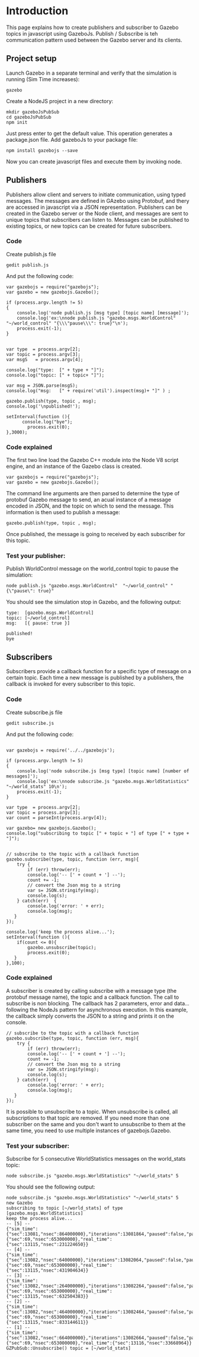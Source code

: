 # Introduction

This page explains how to create publishers and subscriber to Gazebo topics in javascript using GazeboJs. Publish / Subscribe is teh communication pattern used between the Gazebo server and its clients.


## Project setup

Launch Gazebo in a separate terminal and verify that the simulation is running (Sim Time increases):

    gazebo


Create a NodeJS project in a new directory:

    mkdir gazeboJsPubSub
    cd gazeboJsPubSub
    npm init

Just press enter to get the default value. This operation generates a package.json file. Add gazeboJs to your package file:

    npm install gazebojs --save

Now you can create javascript files and execute them by invoking node.



## Publishers

Publishers allow client and servers to initiate communication, using typed messages. The messages are defined in GAzebo using Protobuf, and thery are accessed in javascript via a JSON representation. Publishers can be created in the Gazebo server or the Node client, and messages are sent to unique topics that subscribers can listen to. Messages can be published to existing topics, or new topics can be created for future subscribers.


### Code
Create  publish.js file

    gedit publish.js

And put the following code:

~~~
var gazebojs = require("gazebojs");
var gazebo = new gazebojs.Gazebo();

if (process.argv.length != 5)
{
    console.log('node publish.js [msg type] [topic name] [message]');
    console.log('ex:\nnode publish.js "gazebo.msgs.WorldControl"  "~/world_control" "{\\\"pause\\\": true}"\n');
    process.exit(-1);
}


var type  = process.argv[2];
var topic = process.argv[3];
var msgS   = process.argv[4];

console.log("type:  [" + type + "]");
console.log("topic: [" + topic+ "]");

var msg = JSON.parse(msgS);
console.log("msg:   [" + require('util').inspect(msg)+ "]" ) ;

gazebo.publish(type, topic , msg);
console.log('\npublished!');

setInterval(function (){
      console.log("bye");
        process.exit(0);
},3000);

~~~

### Code explained

The first two line load the Gazebo C++ module into the Node V8 script engine, and an instance of the Gazebo class is created.
~~~
var gazebojs = require("gazebojs");
var gazebo = new gazebojs.Gazebo();
~~~

The command line arguments are then parsed to determine the type of protobuf Gazebo message to send, an acual instance of a message encoded in JSON, and the topic on which to send the message.
This information is then used to publish a message:

~~~
gazebo.publish(type, topic , msg);
~~~

Once published, the message is going to received by each subscriber for this topic.
 

### Test your publisher:


Publish WorldControl message on the world_control topic to pause the simulation:

    node publish.js "gazebo.msgs.WorldControl"  "~/world_control" "{\"pause\": true}"

You should see the simulation stop in Gazebo, and the following output:

~~~
type:  [gazebo.msgs.WorldControl]
topic: [~/world_control]
msg:   [{ pause: true }]

published!
bye
~~~


## Subscribers

Subscribers provide a callback function for a specific type of message on a certain topic. Each time a new message is published by a publishers, the callback is invoked for every subscriber to this topic.

### Code
Create  subscribe.js file

    gedit subscribe.js

And put the following code:

~~~

var gazebojs = require('../../gazebojs');

if (process.argv.length != 5)
{
    console.log('node subscribe.js [msg type] [topic name] [number of messages]');
    console.log('ex:\nnode subscribe.js "gazebo.msgs.WorldStatistics" "~/world_stats" 10\n');
    process.exit(-1);
}

var type  = process.argv[2];
var topic = process.argv[3];
var count = parseInt(process.argv[4]);

var gazebo= new gazebojs.Gazebo();
console.log("subscribing to topic [" + topic + "] of type [" + type + "]");


// subscribe to the topic with a callback function
gazebo.subscribe(type, topic, function (err, msg){
    try {
        if (err) throw(err);
        console.log('-- [' + count + '] --');
        count += -1;
        // convert the Json msg to a string
        var s= JSON.stringify(msg);
        console.log(s);
    } catch(err)  {
        console.log('error: ' + err);
        console.log(msg);
   }
});

console.log('keep the process alive...');
setInterval(function (){
    if(count <= 0){
        gazebo.unsubscribe(topic);
        process.exit(0);
   }
},100);

~~~

### Code explained

A subscriber is created by calling subscribe with a message type (the protobuf message name), the topic and a callback function. The call to subscribe is non blocking. The callback has 2 parameters, error and data... following the NodeJs pattern for asynchronous execution.
In this example, the callback simply converts the JSON to a string and prints it on the console.
~~~
// subscribe to the topic with a callback function
gazebo.subscribe(type, topic, function (err, msg){
    try {
        if (err) throw(err);
        console.log('-- [' + count + '] --');
        count += -1;
        // convert the Json msg to a string
        var s= JSON.stringify(msg);
        console.log(s);
    } catch(err)  {
        console.log('error: ' + err);
        console.log(msg);
   }
});
~~~

It is possible to unsubscribe to a topic. When unsubscribe is called, all subscriptions to that topic are removed. If you need more than one subscriber on the same and you don't want to unsubscribe to them at the same time, you need to use multiple instances of gazebojs.Gazebo.

### Test your subscriber:


Subscribe for 5 consecutive WorldStatistics messages on the world_stats topic:

    node subscribe.js "gazebo.msgs.WorldStatistics" "~/world_stats" 5

You should see the following output:

~~~
node subscribe.js "gazebo.msgs.WorldStatistics" "~/world_stats" 5
new Gazebo
subscribing to topic [~/world_stats] of type [gazebo.msgs.WorldStatistics]
keep the process alive...
-- [5] --
{"sim_time":{"sec":13081,"nsec":864000000},"iterations":13081864,"paused":false,"pause_time":{"sec":69,"nsec":653000000},"real_time":{"sec":13115,"nsec":231224650}}
-- [4] --
{"sim_time":{"sec":13082,"nsec":64000000},"iterations":13082064,"paused":false,"pause_time":{"sec":69,"nsec":653000000},"real_time":{"sec":13115,"nsec":431904634}}
-- [3] --
{"sim_time":{"sec":13082,"nsec":264000000},"iterations":13082264,"paused":false,"pause_time":{"sec":69,"nsec":653000000},"real_time":{"sec":13115,"nsec":632504383}}
-- [2] --
{"sim_time":{"sec":13082,"nsec":464000000},"iterations":13082464,"paused":false,"pause_time":{"sec":69,"nsec":653000000},"real_time":{"sec":13115,"nsec":833144611}}
-- [1] --
{"sim_time":{"sec":13082,"nsec":664000000},"iterations":13082664,"paused":false,"pause_time":{"sec":69,"nsec":653000000},"real_time":{"sec":13116,"nsec":33668964}}
GZPubSub::Unsubscribe() topic = [~/world_stats]
~~~


